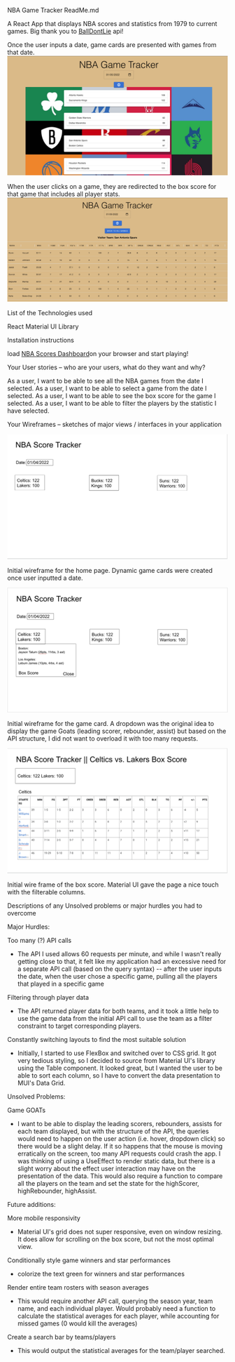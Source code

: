 NBA Game Tracker ReadMe.md

A React App that displays NBA scores and statistics from 1979 to current games. Big thank you to [BallDontLie](https://www.balldontlie.io/) api!

Once the user inputs a date, game cards are presented with games from that date.
![homepage](homepage.png)

When the user clicks on a game, they are redirected to the box score for that game that includes all player stats.
![boxscore](boxscore.png)

List of the Technologies used

React
Material UI Library

Installation instructions

load [NBA Scores Dashboard](https://nbadashboard.netlify.app/)on your browser and start playing!

Your User stories – who are your users, what do they want and why?

As a user, I want to be able to see all the NBA games from the date I selected.
As a user, I want to be able to select a game from the date I selected.
As a user, I want to be able to see the box score for the game I selected.
As a user, I want to be able to filter the players by the statistic I have selected.

Your Wireframes – sketches of major views / interfaces in your application

![homeWire](homeWire.png)

Initial wireframe for the home page. Dynamic game cards were created once user inputted a date.

![goatWire](goatWire.png)

Initial wireframe for the game card. A dropdown was the original idea to display the game Goats (leading scorer, rebounder, assist) but based on the API structure, I did not want to overload it with too many requests.

![boxWire](boxWire.png)

Initial wire frame of the box score. Material UI gave the page a nice touch with the filterable columns.

Descriptions of any Unsolved problems or major hurdles you had to overcome

Major Hurdles:

Too many (?) API calls

- The API I used allows 60 requests per minute, and while I wasn't really getting close to that, it felt like my application had an excessive need for a separate API call (based on the query syntax) -- after the user inputs the date, when the user chose a specific game, pulling all the players that played in a specific game

Filtering through player data

- The API returned player data for both teams, and it took a little help to use the game data from the initial API call to use the team as a filter constraint to target corresponding players.

Constantly switching layouts to find the most suitable solution

- Initially, I started to use FlexBox and switched over to CSS grid. It got very tedious styling, so I decided to source from Material UI's library using the Table component. It looked great, but I wanted the user to be able to sort each column, so I have to convert the data presentation to MUI's Data Grid.

Unsolved Problems:

Game GOATs

- I want to be able to display the leading scorers, rebounders, assists for each team displayed, but with the structure of the API, the queries would need to happen on the user action (i.e. hover, dropdown click) so there would be a slight delay. If it so happens that the mouse is moving erratically on the screen, too many API requests could crash the app. I was thinking of using a UseEffect to render static data, but there is a slight worry about the effect user interaction may have on the presentation of the data. This would also require a function to compare all the players on the team and set the state for the highScorer, highRebounder, highAssist.

Future additions:

More mobile responsivity

- Material UI's grid does not super responsive, even on window resizing. It does allow for scrolling on the box score, but not the most optimal view.

Conditionally style game winners and star performances

- colorize the text green for winners and star performances

Render entire team rosters with season averages

- This would require another API call, querying the season year, team name, and each individual player. Would probably need a function to calculate the statistical averages for each player, while accounting for missed games (0 would kill the averages)

Create a search bar by teams/players

- This would output the statistical averages for the team/player searched.
